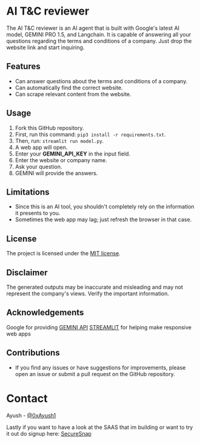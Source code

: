 # AI T&C reviewer

The AI T&C reviewer is an AI agent that is built with Google's latest AI model, GEMINI PRO 1.5, and Langchain. It is capable of answering all your questions regarding the terms and conditions of a company. Just drop the website link and start inquiring.

## Features
- Can answer questions about the terms and conditions of a company.
- Can automatically find the correct website.
- Can scrape relevant content from the website.

## Usage
1. Fork this GitHub repository.
2. First, run this command: `pip3 install -r requirements.txt`.
3. Then, run: `streamlit run model.py`.
4. A web app will open.
5. Enter your **GEMINI_API_KEY** in the input field.
6. Enter the website or company name.
7. Ask your question.
8. GEMINI will provide the answers.

## Limitations
- Since this is an AI tool, you shouldn't completely rely on the information it presents to you.
- Sometimes the web app may lag; just refresh the browser in that case.

## License
The project is licensed under the [MIT license](https://github.com/CrackedResearcher/tncReviewer/blob/main/LICENSE).

## Disclaimer
The generated outputs may be inaccurate and misleading and may not represent the company's views.
Verify the important information.

## Acknowledgements 
Google for providing [GEMINI API](https://aistudio.google.com/app/prompts/new_chat)
[STREAMLIT](https://streamlit.io) for helping make responsive web apps 

## Contributions 
- If you find any issues or have suggestions for improvements, please open an issue or submit a pull request on the GitHub repository.

# Contact 
Ayush - [@0xAyush1](https://twitter.com/@0xayush1)

Lastly if you want to have a look at the SAAS that im building or want to try it out do signup here: [SecureSnap](https://secur-esnap.web.app)


